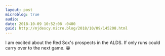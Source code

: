 ```yaml
---
layout: post
microblog: true
audio: 
date: 2018-10-09 10:52:08 -0400
guid: http://mjdescy.micro.blog/2018/10/09/145208.html
---
```

I am excited about the Red Sox's prospects in the ALDS. If only runs could carry over to the next game. 😀
